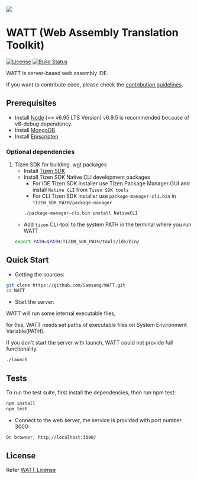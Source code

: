![](https://github.com/Samsung/WATT/blob/master/public/image/watt.png)
# WATT (Web Assembly Translation Toolkit)
[![License](https://img.shields.io/badge/licence-Apache%202.0-brightgreen.svg?style=flat)](LICENSE)
[![Build Status](https://travis-ci.org/Samsung/WATT.svg?branch=master)](https://travis-ci.org/Samsung/WATT)

WATT is server-based web assembly IDE.

If you want to contribute code, please check the [contribution guidelines](https://github.com/Samsung/WATT/blob/master/CONTRIBUTING.md).

## Prerequisites
* Install [Node](https://nodejs.org/en/download/) (>= v6.95 LTS Version)
  v6.9.5 is recommended because of v8-debug dependency.
* Install [MongoDB](https://www.mongodb.com/download-center?jmp=nav#community)
* Install [Emscripten](http://kripken.github.io/emscripten-site/docs/getting_started/downloads.html)

### Optional dependencies
1. Tizen SDK for building .wgt packages
    * Install [Tizen SDK](https://developer.tizen.org/development/tizen-studio/download)
    * Install Tizen SDK Native CLI development packages
        * For IDE Tizen SDK installer use Tizen Package Manager GUI and install `Native CLI` from `Tizen SDK tools`
        * For CLI Tizen SDK installer use `package-manager-cli.bin` in `TIZEN_SDK_PATH/package-manager`
        ```bash
        ./package-manager-cli.bin install NativeCLI
        ```
    * Add `tizen` CLI-tool to the system PATH in the terminal where you run WATT
    ```bash
    export PATH=$PATH:TIZEN_SDK_PATH/tools/ide/bin/
    ```

## Quick Start
* Getting the sources:
```bash
git clone https://github.com/Samsung/WATT.git
cd WATT
```

* Start the server:

WATT will run some internal executable files,

for this, WATT needs set paths of executable files on System Environment Variable(PATH).


If you don't start the server with launch, WATT could not provide full functionality.
```bash
./launch
```

## Tests
To run the test suite, first install the dependencies, then run npm test:
```bash
npm install
npm test
```

* Connect to the web server, the service is provided with port number 3000:
```bash
On browser, http://localhost:3000/
```

## License
Refer [WATT License](https://github.com/Samsung/WATT/wiki/License)
